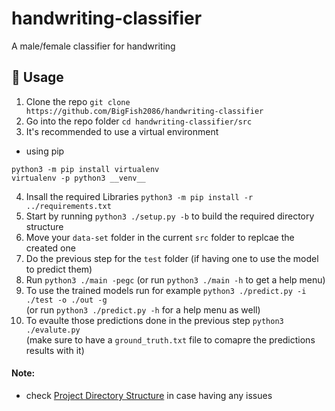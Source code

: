 # handwriting-classifier

A male/female classifier for handwriting


## 🚩 Usage
1. Clone the repo `git clone https://github.com/BigFish2086/handwriting-classifier`
2. Go into the repo folder `cd handwriting-classifier/src`
3. It's recommended to use a virtual environment
  - using pip
   ```
   python3 -m pip install virtualenv
   virtualenv -p python3 __venv__
   ```
4. Insall the required Libraries `python3 -m pip install -r ../requirements.txt`
5. Start by running `python3 ./setup.py -b` to build the required directory structure
6. Move your `data-set` folder in the current `src` folder to replcae the created one
7. Do the previous step for the `test` folder (if having one to use the model to predict them)
8. Run `python3 ./main -pegc` (or run `python3 ./main -h` to get a help menu)
9. To use the trained models run for example `python3 ./predict.py -i ./test -o ./out -g` \
   (or run `python3 ./predict.py -h` for a help menu as well)
10. To evaulte those predictions done in the previous step `python3 ./evalute.py` \
    (make sure to have a `ground_truth.txt` file to comapre the predictions results with it)
    
#### Note:
- check [Project Directory Structure](./work.md#project-dirictory-structure) in case having any issues

